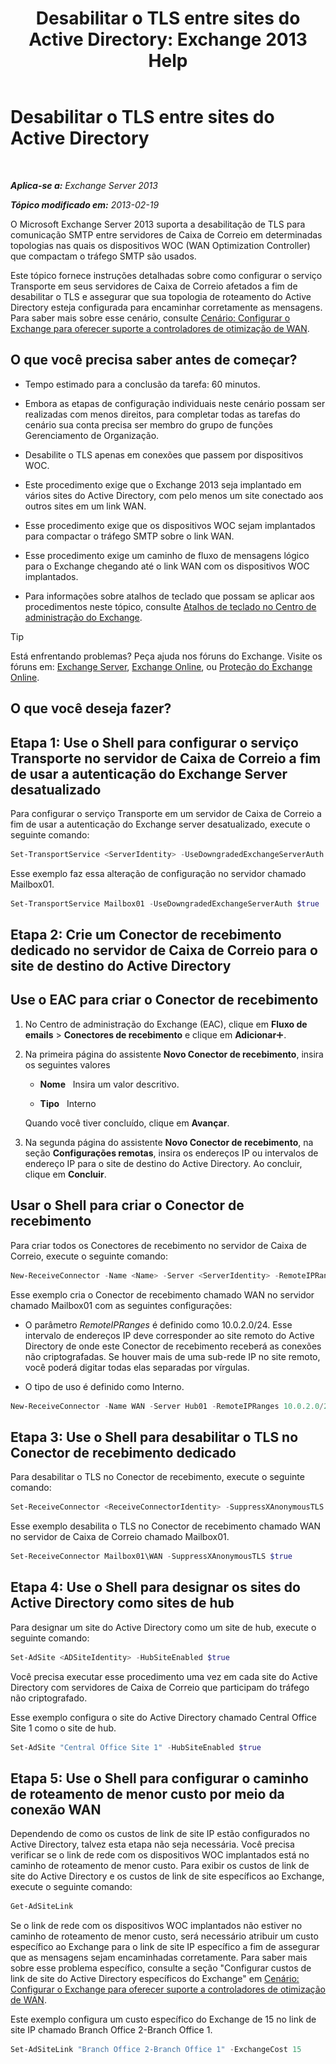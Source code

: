 ﻿---
title: 'Desabilitar o TLS entre sites do Active Directory: Exchange 2013 Help'
TOCTitle: Desabilitar o TLS entre sites do Active Directory
ms:assetid: 1e1a0acf-24e7-4f94-9b33-603a4e0a812c
ms:mtpsurl: https://technet.microsoft.com/pt-br/library/Dd876856(v=EXCHG.150)
ms:contentKeyID: 52058803
ms.date: 05/22/2018
mtps_version: v=EXCHG.150
ms.translationtype: MT
---

# Desabilitar o TLS entre sites do Active Directory

 

_**Aplica-se a:** Exchange Server 2013_

_**Tópico modificado em:** 2013-02-19_

O Microsoft Exchange Server 2013 suporta a desabilitação de TLS para comunicação SMTP entre servidores de Caixa de Correio em determinadas topologias nas quais os dispositivos WOC (WAN Optimization Controller) que compactam o tráfego SMTP são usados.

Este tópico fornece instruções detalhadas sobre como configurar o serviço Transporte em seus servidores de Caixa de Correio afetados a fim de desabilitar o TLS e assegurar que sua topologia de roteamento do Active Directory esteja configurada para encaminhar corretamente as mensagens. Para saber mais sobre esse cenário, consulte [Cenário: Configurar o Exchange para oferecer suporte a controladores de otimização de WAN](scenario-configure-exchange-to-support-wan-optimization-controllers-exchange-2013-help.md).

## O que você precisa saber antes de começar?

  - Tempo estimado para a conclusão da tarefa: 60 minutos.

  - Embora as etapas de configuração individuais neste cenário possam ser realizadas com menos direitos, para completar todas as tarefas do cenário sua conta precisa ser membro do grupo de funções Gerenciamento de Organização.

  - Desabilite o TLS apenas em conexões que passem por dispositivos WOC.

  - Este procedimento exige que o Exchange 2013 seja implantado em vários sites do Active Directory, com pelo menos um site conectado aos outros sites em um link WAN.

  - Esse procedimento exige que os dispositivos WOC sejam implantados para compactar o tráfego SMTP sobre o link WAN.

  - Esse procedimento exige um caminho de fluxo de mensagens lógico para o Exchange chegando até o link WAN com os dispositivos WOC implantados.

  - Para informações sobre atalhos de teclado que possam se aplicar aos procedimentos neste tópico, consulte [Atalhos de teclado no Centro de administração do Exchange](keyboard-shortcuts-in-the-exchange-admin-center-exchange-online-protection-help.md).


> [!TIP]
> Está enfrentando problemas? Peça ajuda nos fóruns do Exchange. Visite os fóruns em: <A href="https://go.microsoft.com/fwlink/p/?linkid=60612">Exchange Server</A>, <A href="https://go.microsoft.com/fwlink/p/?linkid=267542">Exchange Online</A>, ou <A href="https://go.microsoft.com/fwlink/p/?linkid=285351">Proteção do Exchange Online</A>.



## O que você deseja fazer?

## Etapa 1: Use o Shell para configurar o serviço Transporte no servidor de Caixa de Correio a fim de usar a autenticação do Exchange Server desatualizado

Para configurar o serviço Transporte em um servidor de Caixa de Correio a fim de usar a autenticação do Exchange server desatualizado, execute o seguinte comando:

```powershell
Set-TransportService <ServerIdentity> -UseDowngradedExchangeServerAuth $true
```

Esse exemplo faz essa alteração de configuração no servidor chamado Mailbox01.

```powershell
Set-TransportService Mailbox01 -UseDowngradedExchangeServerAuth $true
```

## Etapa 2: Crie um Conector de recebimento dedicado no servidor de Caixa de Correio para o site de destino do Active Directory

## Use o EAC para criar o Conector de recebimento

1.  No Centro de administração do Exchange (EAC), clique em **Fluxo de emails** \> **Conectores de recebimento** e clique em **Adicionar**![Ícone Adicionar](images/JJ218640.c1e75329-d6d7-4073-a27d-498590bbb558(EXCHG.150).gif "Ícone Adicionar").

2.  Na primeira página do assistente **Novo Conector de recebimento**, insira os seguintes valores
    
      - **Nome**   Insira um valor descritivo.
    
      - **Tipo**   Interno
    
    Quando você tiver concluído, clique em **Avançar**.

3.  Na segunda página do assistente **Novo Conector de recebimento**, na seção **Configurações remotas**, insira os endereços IP ou intervalos de endereço IP para o site de destino do Active Directory. Ao concluir, clique em **Concluir**.

## Usar o Shell para criar o Conector de recebimento

Para criar todos os Conectores de recebimento no servidor de Caixa de Correio, execute o seguinte comando:

  ```powershell
  New-ReceiveConnector -Name <Name> -Server <ServerIdentity> -RemoteIPRanges <IPAddressRange> -Internal
  ```

Esse exemplo cria o Conector de recebimento chamado WAN no servidor chamado Mailbox01 com as seguintes configurações:

  - O parâmetro *RemoteIPRanges* é definido como 10.0.2.0/24. Esse intervalo de endereços IP deve corresponder ao site remoto do Active Directory de onde este Conector de recebimento receberá as conexões não criptografadas. Se houver mais de uma sub-rede IP no site remoto, você poderá digitar todas elas separadas por vírgulas.

  - O tipo de uso é definido como Interno.

<!-- end list -->

```powershell
New-ReceiveConnector -Name WAN -Server Hub01 -RemoteIPRanges 10.0.2.0/24 -Internal
```

## Etapa 3: Use o Shell para desabilitar o TLS no Conector de recebimento dedicado

Para desabilitar o TLS no Conector de recebimento, execute o seguinte comando:

```powershell
Set-ReceiveConnector <ReceiveConnectorIdentity> -SuppressXAnonymousTLS $true
```

Esse exemplo desabilita o TLS no Conector de recebimento chamado WAN no servidor de Caixa de Correio chamado Mailbox01.

```powershell
Set-ReceiveConnector Mailbox01\WAN -SuppressXAnonymousTLS $true
```

## Etapa 4: Use o Shell para designar os sites do Active Directory como sites de hub

Para designar um site do Active Directory como um site de hub, execute o seguinte comando:

```powershell
Set-AdSite <ADSiteIdentity> -HubSiteEnabled $true
```

Você precisa executar esse procedimento uma vez em cada site do Active Directory com servidores de Caixa de Correio que participam do tráfego não criptografado.

Esse exemplo configura o site do Active Directory chamado Central Office Site 1 como o site de hub.

```powershell
Set-AdSite "Central Office Site 1" -HubSiteEnabled $true
```

## Etapa 5: Use o Shell para configurar o caminho de roteamento de menor custo por meio da conexão WAN

Dependendo de como os custos de link de site IP estão configurados no Active Directory, talvez esta etapa não seja necessária. Você precisa verificar se o link de rede com os dispositivos WOC implantados está no caminho de roteamento de menor custo. Para exibir os custos de link de site do Active Directory e os custos de link de site específicos ao Exchange, execute o seguinte comando:

```powershell
Get-AdSiteLink
```

Se o link de rede com os dispositivos WOC implantados não estiver no caminho de roteamento de menor custo, será necessário atribuir um custo específico ao Exchange para o link de site IP específico a fim de assegurar que as mensagens sejam encaminhadas corretamente. Para saber mais sobre esse problema específico, consulte a seção "Configurar custos de link de site do Active Directory específicos do Exchange" em [Cenário: Configurar o Exchange para oferecer suporte a controladores de otimização de WAN](scenario-configure-exchange-to-support-wan-optimization-controllers-exchange-2013-help.md).

Este exemplo configura um custo específico do Exchange de 15 no link de site IP chamado Branch Office 2-Branch Office 1.

```powershell
Set-AdSiteLink "Branch Office 2-Branch Office 1" -ExchangeCost 15
```

